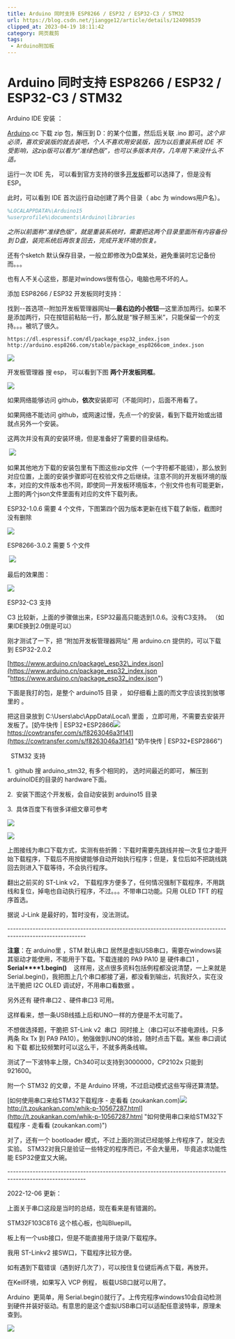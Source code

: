 ```yaml
---
title: Arduino 同时支持 ESP8266 / ESP32 / ESP32-C3 / STM32
url: https://blog.csdn.net/jiangge12/article/details/124098539
clipped_at: 2023-04-19 18:11:42
category: 网页裁剪
tags: 
 - Arduino附加板
---
```



# Arduino 同时支持 ESP8266 / ESP32 / ESP32-C3 / STM32

Arduino IDE 安装 ：                                               

[Arduino](https://so.csdn.net/so/search?q=Arduino&spm=1001.2101.3001.7020).cc 下载 zip 包，解压到 D：的某个位置，然后后关联 .ino 即可。_这个非必须，喜欢安装版的就去装吧，个人不喜欢用安装版，因为以后重装系统 IDE 不受影响，这zip版可以看为“准绿色版”，也可以多版本共存，几年用下来没什么不适。_

运行一次 IDE 先， 可以看到官方支持的很多[开发板](https://so.csdn.net/so/search?q=%E5%BC%80%E5%8F%91%E6%9D%BF&spm=1001.2101.3001.7020)都可以选择了，但是没有ESP。

此时，可以看到 IDE 首次运行自动创建了两个目录（ abc 为 windows用户名）。

```erlang
%LOCALAPPDATA%\Arduino15
%userprofile%\documents\Arduino\libraries
```

_之所以前面称“准绿色版”，就是重装系统时，需要把这两个目录里面所有内容备份到 D盘，装完系统后再恢复回去，完成开发环境的恢复。_

还有个sketch 默认保存目录，一般立即修改为D盘某处，避免重装时忘记备份而。。。

也有人不关心这些，那是对windows很有信心，电脑也用不坏的人。

添加 ESP8266 / ESP32 开发板同时支持：          

找到--首选项--附加开发板管理器网址—**最右边的小按钮**—这里添加两行。如果不是添加两行，只在按钮前粘贴一行，那么就是“猴子掰玉米”，只能保留一个的支持。。。被坑了很久。

```cobol
https://dl.espressif.com/dl/package_esp32_index.json
http://arduino.esp8266.com/stable/package_esp8266com_index.json
```

![](1681899102.assets/1681899102-094297dbd934f97bda0dcfe36d3788d0.png)

开发板管理器 搜 esp， 可以看到下图 **两个开发板同框**。      

![](1681899102.assets/1681899102-6626be24d586e5480431943a9b431972.png)

如果网络能够访问 github，**依次**安装即可（不能同时），后面不用看了。

如果网络不能访问 github，或网速过慢，先点一个的安装，看到下载开始或出错就点另外一个安装。

这两次并没有真的安装环境，但是准备好了需要的目录结构。

 ![](1681899102.assets/1681899102-78cba99cefbf0e1897d54ad76e9311b3.png)

如果其他地方下载的安装包里有下图这些zip文件（一个字符都不能错），那么放到对应位置，上面的安装步骤即可在校验文件之后继续。注意不同的开发板环境的版本，对应的文件版本也不同，即使同一开发板环境版本，个别文件也有可能更新，上图的两个json文件里面有对应的文件下载列表。

ESP32-1.0.6 需要 4 个文件，下图第四个因为版本更新在线下载了新版，截图时没有删除

![](1681899102.assets/1681899102-10765014f133a72d8d28b2bf747fee12.png)

ESP8266-3.0.2 需要 5 个文件

 ![](1681899102.assets/1681899102-517ecd2a9f0657b6857ba0eed59f7926.png)

最后的效果图：

![](1681899102.assets/1681899102-161ece60078c1256bd13631227e89824.png)

ESP32-C3 支持                                     

C3 比较新，上面的步骤做出来，ESP32最高只能选到1.0.6。没有C3支持。 （如果IDE换到2.0倒是可以）

刚才测试了一下，把 “附加开发板管理器网址” 用 arduino.cn 提供的，可以下载到 ESP32-2.0.2 

[https://www.arduino.cn/package\_esp32\_index.json](https://www.arduino.cn/package_esp32_index.json "https://www.arduino.cn/package_esp32_index.json")

下面是我打的包，是整个 arduino15 目录 ， 如仔细看上面的而文字应该找到放哪里的 。

把这目录放到 C:\\Users\\abc\\AppData\\Local\\ 里面 ，立即可用，不需要去安装开发板了。[奶牛快传 | ESP32+ESP2866![](1681899102.assets/1681899102-73accd1c446486d72a65d1862797ba52.png)https://cowtransfer.com/s/f8263046a3f141](https://cowtransfer.com/s/f8263046a3f141 "奶牛快传 | ESP32+ESP2866")  

  STM32 支持                                       

1.  github 搜 arduino\_stm32, 有多个相同的， 选时间最近的即可， 解压到 arduinoIDE的目录的 hardware下面。

2.  安装下图这个开发板，会自动安装到 arduino15 目录 

3.  具体百度下有很多详细文章可参考

![](1681899102.assets/1681899102-6d81610dc732e32843a16741b853c27f.png)

![](1681899102.assets/1681899102-cb751361331d69e085b1c077aa86940f.png)

上图接线为串口下载方式，实测有些折腾：下载时需要先跳线并按一次复位才能开始下载程序，下载后不用按键能够自动开始执行程序；但是，复位后如不把跳线跳回去则进入下载等待，不会执行程序。

翻出之前买的 ST-Link v2， 下载程序方便多了，任何情况强制下载程序，不用跳线和复位，掉电也自动执行程序，不过。。。不带串口功能。只用 OLED TFT 的程序首选。

据说 J-Link 是最好的，暂时没有，没法测试。

\----------------------------------------------------------------------------------------------------------

**注意**：在 arduino里 ，STM 默认串口 居然是虚拟USB串口，需要在windows装其驱动才能使用，不能用于下载。下载连接的 PA9 PA10 是 硬件串口1 ，  **Serial****1.begin()**    这样用，这点很多资料包括例程都没说清楚，一上来就是 Serial.begin()，我把图上几个串口都接了遍，都没看到输出，坑我好久，实在没法干脆把 I2C OLED 调试好，不用串口看数据 。

另外还有 硬件串口2 、硬件串口3 可用。

这样看来，想一条USB线插上后和UNO一样的方便是不太可能了。

不想做选择题，干脆把 ST-Link v2  串口  同时接上（串口可以不接电源线，只多两条 Rx Tx 到 PA9 PA10）。勉强做到UNO的体验，随时点击下载。某些 串口调试 和 下载 都比较频繁时可以这么干，不就多两条线嘛。

测试了一下波特率上限，Ch340可以支持到3000000，CP2102x 只能到921600。

附一个 STM32 的文章，不是 Arduino 环境，不过启动模式这些写得还算清楚。

[如何使用串口来给STM32下载程序 - 走看看 (zoukankan.com)![](1681899102.assets/1681899102-af40c2c1788e3771a9a4a3f5ad4e98c7.png)http://t.zoukankan.com/whik-p-10567287.html](http://t.zoukankan.com/whik-p-10567287.html "如何使用串口来给STM32下载程序 - 走看看 (zoukankan.com)")

对了，还有一个 bootloader 模式，不过上面的测试已经能够上传程序了，就没去实验。 STM32对我只是验证一些特定的程序而已，不会大量用， 毕竟追求功能性能 ESP32便宜又大碗。

\----------------------------------------------------------------------------------------------------------

2022-12-06 更新：

上面关于串口这段是当时的总结，现在看来是有错漏的。

STM32F103C8T6 这个核心板，也叫Bluepill。

板上有一个usb接口，但是不能直接用于烧录/下载程序。

我用 ST-Linkv2 接SW口，下载程序比较方便。

如有遇到下载错误（遇到好几次了），可以按住复位键后再点下载，再放开。

在Keil环境，如果写入 VCP 例程， 板载USB口就可以用了。

Arduino  更简单，用 Serial.begin()就行了。上传完程序windows10会自动检测到硬件并装好驱动。有意思的是这个虚拟USB串口可以适配任意波特率，原理未查到。

![](1681899102.assets/1681899102-f3e076891cf447cea0854013aac26547.png)